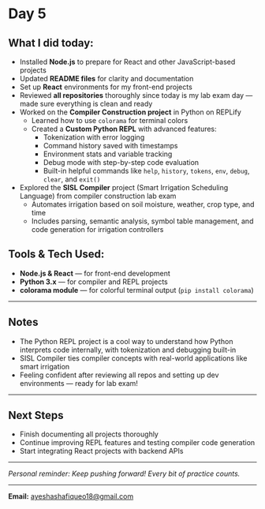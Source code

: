 # Day 5 

## What I did today:

- Installed **Node.js** to prepare for React and other JavaScript-based projects  
- Updated **README files** for clarity and documentation  
- Set up **React** environments for my front-end projects  
- Reviewed **all repositories** thoroughly since today is my lab exam day — made sure everything is clean and ready  
- Worked on the **Compiler Construction project** in Python on REPLify  
  - Learned how to use `colorama` for terminal colors  
  - Created a **Custom Python REPL** with advanced features:
    - Tokenization with error logging  
    - Command history saved with timestamps  
    - Environment stats and variable tracking  
    - Debug mode with step-by-step code evaluation  
    - Built-in helpful commands like `help`, `history`, `tokens`, `env`, `debug`, `clear`, and `exit()`  
- Explored the **SISL Compiler** project (Smart Irrigation Scheduling Language) from compiler construction lab exam  
  - Automates irrigation based on soil moisture, weather, crop type, and time  
  - Includes parsing, semantic analysis, symbol table management, and code generation for irrigation controllers  

## Tools & Tech Used:

- **Node.js & React** — for front-end development  
- **Python 3.x** — for compiler and REPL projects  
- **colorama module** — for colorful terminal output (`pip install colorama`)  

---

## Notes

- The Python REPL project is a cool way to understand how Python interprets code internally, with tokenization and debugging built-in  
- SISL Compiler ties compiler concepts with real-world applications like smart irrigation  
- Feeling confident after reviewing all repos and setting up dev environments — ready for lab exam!  

---

## Next Steps

- Finish documenting all projects thoroughly  
- Continue improving REPL features and testing compiler code generation  
- Start integrating React projects with backend APIs  

---

*Personal reminder: Keep pushing forward! Every bit of practice counts.*

---

**Email:** ayeshashafiqueo18@gmail.com
